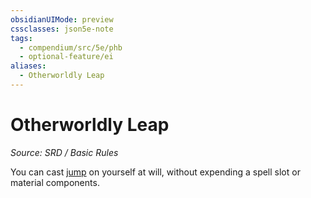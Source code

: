 ```yaml
---
obsidianUIMode: preview
cssclasses: json5e-note
tags:
  - compendium/src/5e/phb
  - optional-feature/ei
aliases:
  - Otherworldly Leap
---
```

# Otherworldly Leap
*Source: SRD / Basic Rules* 

You can cast [jump](compendium/spells/jump.md) on yourself at will, without expending a spell slot or material components.